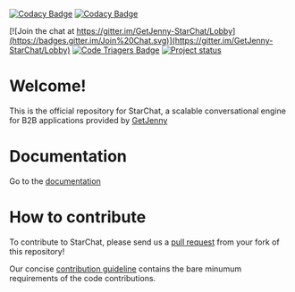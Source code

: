 [![Codacy Badge](https://api.codacy.com/project/badge/Grade/1f53a6754e8248b09e2876a4556dcafb)](https://www.codacy.com/app/GetJenny/starchat?utm_source=github.com&amp;utm_medium=referral&amp;utm_content=GetJenny/starchat&amp;utm_campaign=Badge_Grade)
[![Codacy Badge](https://api.codacy.com/project/badge/Coverage/1f53a6754e8248b09e2876a4556dcafb)](https://www.codacy.com/app/GetJenny/starchat?utm_source=github.com&utm_medium=referral&utm_content=GetJenny/starchat&utm_campaign=Badge_Coverage)

<!--[![Build Status](https://travis-ci.org/GetJenny/starchat.png)](https://travis-ci.org/GetJenny/starchat)-->
[![Join the chat at https://gitter.im/GetJenny-StarChat/Lobby](https://badges.gitter.im/Join%20Chat.svg)](https://gitter.im/GetJenny-StarChat/Lobby)
[![Code Triagers Badge](https://www.codetriage.com/getjenny/starchat/badges/users.svg)](https://www.codetriage.com/getjenny/starchat)
[![Project status](https://img.shields.io/badge/status-active-brightgreen.svg)](#status)

# Welcome!

This is the official repository for StarChat, a scalable conversational engine for B2B applications provided by [GetJenny](https://getjenny.com)

# Documentation

Go to the [documentation](https://getjenny.github.io/starchat-doc/)

# How to contribute

To contribute to StarChat, please send us a [pull request](https://help.github.com/articles/using-pull-requests/#fork--pull) 
from your fork of this repository!

Our concise [contribution guideline](https://github.com/GetJenny/starchat/blob/master/CONTRIBUTING.md) contains the bare
minumum requirements of the code contributions.


